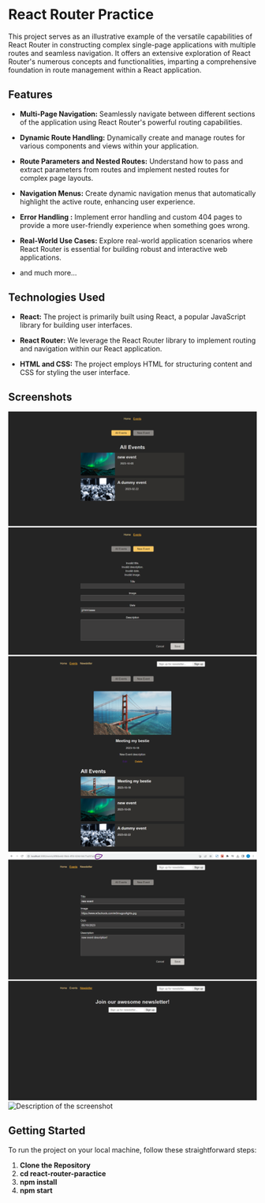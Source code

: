 # React Router Practice

This project serves as an illustrative example of the versatile capabilities of React Router in constructing complex single-page applications with multiple routes and seamless
navigation. It offers an extensive exploration of React Router's numerous concepts and functionalities, imparting a comprehensive foundation in route management within a React 
application.

## Features

- **Multi-Page Navigation:** Seamlessly navigate between different sections of the application using React Router's powerful routing capabilities.

- **Dynamic Route Handling:** Dynamically create and manage routes for various components and views within your application.

- **Route Parameters and Nested Routes:** Understand how to pass and extract parameters from routes and implement nested routes for complex page layouts.

- **Navigation Menus:** Create dynamic navigation menus that automatically highlight the active route, enhancing user experience.

- **Error Handling :** Implement error handling and custom 404 pages to provide a more user-friendly experience when something goes wrong.

- **Real-World Use Cases:** Explore real-world application scenarios where React Router is essential for building robust and interactive web applications.

- and much more...

## Technologies Used

- **React:** The project is primarily built using React, a popular JavaScript library for building user interfaces.

- **React Router:** We leverage the React Router library to implement routing and navigation within our React application.

- **HTML and CSS:** The project employs HTML for structuring content and CSS for styling the user interface.


## Screenshots

![Description of the screenshot](./img/one.png)
![Description of the screenshot](./img/two.png)
![Description of the screenshot](./img/three.png)
![Description of the screenshot](./img/four.png)
![Description of the screenshot](./img/five.png)
![Description of the screenshot](./img/six.png)


## Getting Started

To run the project on your local machine, follow these straightforward steps:

1. **Clone the Repository**
1. **cd react-router-paractice**
1. **npm install**
1. **npm start**



